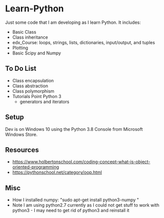 # Learn-Python

Just some code that I am developing as I learn Python. It includes:

- Basic Class
- Class inheritance 
- edx_Course: loops, strings, lists, dictionaries, input/output, and tuples
- Plotting
- Basic Scipy and Numpy



## To Do List

- Class encapsulation
- Class abstraction
- Class polymorphism
- Tutorials Point Python 3 
  - generators and iterators

## Setup

Dev is on Windows 10 using the Python 3.8 Console from Microsoft Windows Store. 

## Resources

- https://www.holbertonschool.com/coding-concept-what-is-object-oriented-programming
- https://pythonschool.net/category/oop.html

## Misc

- How I installed numpy: "sudo apt-get install python3-numpy "
- Note I am using python2.7 currently as I could not get stuff to work with python3 - I may need to get rid of python3 and reinstall it